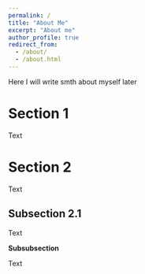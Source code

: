 ```yaml
---
permalink: /
title: "About Me"
excerpt: "About me"
author_profile: true
redirect_from: 
  - /about/
  - /about.html
---
```


Here I will write smth about myself later

Section 1
======
Text

Section 2
======
Text

Subsection 2.1
------
Text

**Subsubsection**

Text
